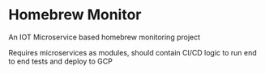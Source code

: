 # Homebrew Monitor

An IOT Microservice based homebrew monitoring project

Requires microservices as modules, should contain CI/CD logic to run end to end tests and deploy to GCP